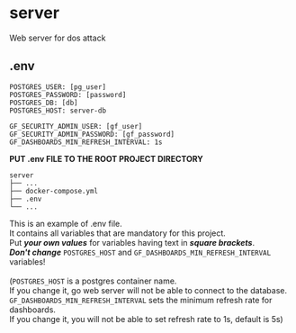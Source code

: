 # server
Web server for dos attack

## .env
```env
POSTGRES_USER: [pg_user]
POSTGRES_PASSWORD: [password]
POSTGRES_DB: [db]
POSTGRES_HOST: server-db

GF_SECURITY_ADMIN_USER: [gf_user]
GF_SECURITY_ADMIN_PASSWORD: [gf_password]
GF_DASHBOARDS_MIN_REFRESH_INTERVAL: 1s
```
****PUT .env FILE TO THE ROOT PROJECT DIRECTORY****
```
server
├── ...
├── docker-compose.yml
├── .env
└── ...
```
This is an example of .env file. \
It contains all variables that are mandatory for this project. \
Put ***your own values*** for variables having text in ***square brackets***. \
***Don't change*** `POSTGRES_HOST` and `GF_DASHBOARDS_MIN_REFRESH_INTERVAL` variables! \
\
(`POSTGRES_HOST` is a postgres container name. \
If you change it, go web server will not be able to connect to the database. \
`GF_DASHBOARDS_MIN_REFRESH_INTERVAL` sets the minimum refresh rate for dashboards. \
If you change it, you will not be able to set refresh rate to 1s, default is 5s)

